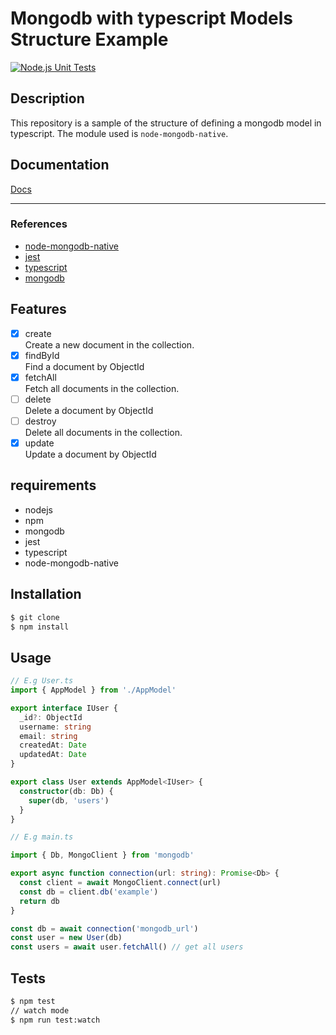 # Mongodb with typescript Models Structure Example
[![Node.js Unit Tests](https://github.com/yoshitaka-motomura/mongodb-typescript-models-structure-example/actions/workflows/test.yml/badge.svg?branch=main)](https://github.com/yoshitaka-motomura/mongodb-typescript-models-structure-example/actions/workflows/test.yml)

## Description
This repository is a sample of the structure of defining a mongodb model in typescript.
The module used is `node-mongodb-native`.

## Documentation
[Docs](https://yoshitaka-motomura.github.io/mongodb-typescript-models-structure-example/)

---
### References
- [node-mongodb-native](https://mongodb.github.io/node-mongodb-native/4.0/)
- [jest](https://jestjs.io/docs/getting-started)
- [typescript](https://www.typescriptlang.org/docs/)
- [mongodb](https://docs.mongodb.com/)


## Features
- [x] create <br>
  Create a new document in the collection.
- [x] findById <br>
  Find a document by ObjectId
- [x] fetchAll <br>
  Fetch all documents in the collection.
- [ ] delete <br>
  Delete a document by ObjectId
- [ ] destroy <br>
  Delete all documents in the collection.
- [x] update <br>
  Update a document by ObjectId

## requirements
- nodejs
- npm
- mongodb
- jest
- typescript
- node-mongodb-native

## Installation
```bash
$ git clone
$ npm install
```

## Usage
```typescript
// E.g User.ts
import { AppModel } from './AppModel'

export interface IUser {
  _id?: ObjectId
  username: string
  email: string
  createdAt: Date
  updatedAt: Date
}

export class User extends AppModel<IUser> {
  constructor(db: Db) {
    super(db, 'users')
  }
}

// E.g main.ts

import { Db, MongoClient } from 'mongodb'

export async function connection(url: string): Promise<Db> {
  const client = await MongoClient.connect(url)
  const db = client.db('example')
  return db
}

const db = await connection('mongodb_url')
const user = new User(db)
const users = await user.fetchAll() // get all users
```

## Tests
```bash
$ npm test
// watch mode
$ npm run test:watch
```